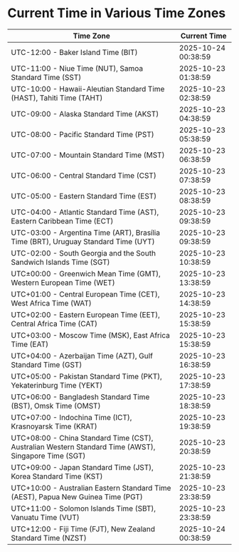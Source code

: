 # Current Time in Various Time Zones

| Time Zone | Current Time |
|-----------|--------------|
| UTC-12:00 - Baker Island Time (BIT) | 2025-10-24 00:38:59 |
| UTC-11:00 - Niue Time (NUT), Samoa Standard Time (SST) | 2025-10-23 01:38:59 |
| UTC-10:00 - Hawaii-Aleutian Standard Time (HAST), Tahiti Time (TAHT) | 2025-10-23 02:38:59 |
| UTC-09:00 - Alaska Standard Time (AKST) | 2025-10-23 04:38:59 |
| UTC-08:00 - Pacific Standard Time (PST) | 2025-10-23 05:38:59 |
| UTC-07:00 - Mountain Standard Time (MST) | 2025-10-23 06:38:59 |
| UTC-06:00 - Central Standard Time (CST) | 2025-10-23 07:38:59 |
| UTC-05:00 - Eastern Standard Time (EST) | 2025-10-23 08:38:59 |
| UTC-04:00 - Atlantic Standard Time (AST), Eastern Caribbean Time (ECT) | 2025-10-23 09:38:59 |
| UTC-03:00 - Argentina Time (ART), Brasília Time (BRT), Uruguay Standard Time (UYT) | 2025-10-23 09:38:59 |
| UTC-02:00 - South Georgia and the South Sandwich Islands Time (SGT) | 2025-10-23 10:38:59 |
| UTC±00:00 - Greenwich Mean Time (GMT), Western European Time (WET) | 2025-10-23 13:38:59 |
| UTC+01:00 - Central European Time (CET), West Africa Time (WAT) | 2025-10-23 14:38:59 |
| UTC+02:00 - Eastern European Time (EET), Central Africa Time (CAT) | 2025-10-23 15:38:59 |
| UTC+03:00 - Moscow Time (MSK), East Africa Time (EAT) | 2025-10-23 15:38:59 |
| UTC+04:00 - Azerbaijan Time (AZT), Gulf Standard Time (GST) | 2025-10-23 16:38:59 |
| UTC+05:00 - Pakistan Standard Time (PKT), Yekaterinburg Time (YEKT) | 2025-10-23 17:38:59 |
| UTC+06:00 - Bangladesh Standard Time (BST), Omsk Time (OMST) | 2025-10-23 18:38:59 |
| UTC+07:00 - Indochina Time (ICT), Krasnoyarsk Time (KRAT) | 2025-10-23 19:38:59 |
| UTC+08:00 - China Standard Time (CST), Australian Western Standard Time (AWST), Singapore Time (SGT) | 2025-10-23 20:38:59 |
| UTC+09:00 - Japan Standard Time (JST), Korea Standard Time (KST) | 2025-10-23 21:38:59 |
| UTC+10:00 - Australian Eastern Standard Time (AEST), Papua New Guinea Time (PGT) | 2025-10-23 23:38:59 |
| UTC+11:00 - Solomon Islands Time (SBT), Vanuatu Time (VUT) | 2025-10-23 23:38:59 |
| UTC+12:00 - Fiji Time (FJT), New Zealand Standard Time (NZST) | 2025-10-24 00:38:59 |

